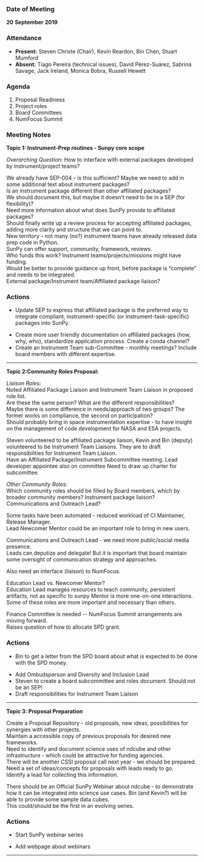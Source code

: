 ### Date of Meeting

**20** **September** **2019**

### Attendance

- **Present:** Steven Christe (Chair), Kevin Reardon, Bin Chen, Stuart Mumford
- **Absent:** Tiago Pereira (technical issues), David Pérez-Suárez, Sabrina Savage, Jack Ireland, Monica Bobra, Russell Hewett

### Agenda

1. Proposal Readiness
1. Project roles
1. Board Committees
1. NumFocus Summit

### Meeting Notes

**Topic 1: Instrument-Prep routines - Sunpy core scope**

_Overarching Question_: How to interface with external packages developed by instrument/project teams?<BR>

We already have SEP-004 - is this sufficient? Maybe we need to add in some additional text about instrument packages?<BR>
Is an instrument package different than other affiliated packages? <BR>
We should document this, but maybe it doesn't need to be in a SEP (for flexibility)?<BR>
Need more information about what does SunPy provide to affiliated packages?<BR>
Should finally write up a review process for accepting affiliated packages, adding more clarity and structure that we can point to.<BR>
New territory - not many (no?) instrument teams have already released data prep code in Python.<BR>
SunPy can offer support, community, framework, reviews.<BR>
Who funds this work? Instrument teams/projects/missions might have funding.<BR>
Would be better to provide guidance up front, before package is “complete” and needs to be integrated.<BR>
External package/Instrument team/Affiliated package liaison?<BR>

### Actions

* Update SEP to express that affiliated package is the preferred way to integrate compliant, instrument-specific (or instrument-task-specific) packages into SunPy.
- Create more user friendly documentation on affiliated packages (how, why, who), standardize application process. Create a conda channel?
- Create an Instrument Team sub-Committee - monthly meetings? Include board members with different expertise.

***

**Topic 2:Community Roles Proposal:**

_Liaison Roles:_ <BR>
Noted Affiliated Package Liaison and Instrument Team Liaison in proposed role list.<BR>
Are these the same person? What are the different responsibilities?<BR>
Maybe there is some difference in needs/approach of two groups? The former works on compliance, the second on participation?<BR>
Should probably bring in space instrumentation expertise - to have insight on the management of code development for NASA and ESA projects.<BR>

Steven volunteered to be affiliated package liaison, Kevin and Bin (deputy) volunteered to be Instrument Team Liaisons. They are to draft responsibilities for Instrument Team Liaison.<BR>
Have an Affiliated Package/Instrument Subcommittee meeting. Lead developer appointee also on committee
Need to draw up charter for subcomittee.

_Other Community Roles:_ <BR>
Which community roles should be filled by Board members, which by broader community members? Instrument package liaison? Communications and Outreach Lead?<BR>

Some tasks have been automated - reduced workload of CI Maintainer, Release Manager.<BR>
Lead Newcomer Mentor could be an important role to bring in new users.<BR>

Communications and Outreach Lead - we need more public/social media presence.<BR>
Leads can deputize and delegate! But it is important that board maintain some oversight of communication strategy and approaches.<BR>

Also need an interface (liaison) to NumFocus. <BR>

Education Lead vs. Newcomer Mentor?<BR>
Education Lead manages resources to teach community, persistent artifacts, not as specific to sunpy
Mentor is more one-on-one interactions.<BR>
Some of these roles are more important and necessary than others.<BR>

Finance Committee is needed -- NumFocus Summit arrangements are moving forward.<BR>
Raises question of how to allocate SPD grant.

### Actions

* Bin to get a letter from the SPD board about what is expected to be done with the SPD money.
- Add Ombudsperson and Diversity and Inclusion Lead
- Steven to create a board subcommittee and roles document. Should not be an SEP!
- Draft responsibilities for Instrument Team Liaison

***

**Topic 3: Proposal Preparation**

Create a Proposal Repository - old proposals, new ideas, possibilities for synergies with other projects.<BR>
Maintain a accessible copy of previous proposals for desired new frameworks.<BR>
Need to identify and document science uses of ndcube and other infrastructure - which could be attractive for funding agencies.<BR>
There will be another CSSI proposal call next year - we should be prepared.<BR>
Need a set of ideas/concepts for proposals with leads ready to go.<BR>
Identify a lead for collecting this information.<BR>

There should be an Official SunPy Webinar about ndcube - to demonstrate how it can be integrated into science use cases. Bin (and Kevin?) will be able to provide some sample data cubes.<BR>
This could/should be the first in an evolving series.

### Actions

* Start SunPy webinar series
- Add webpage about webinars

***
